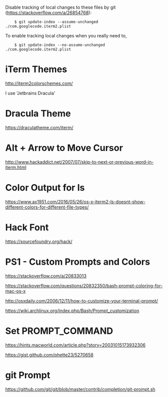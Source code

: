Disable tracking of local changes to these files by git (https://stackoverflow.com/a/26854768):

        $ git update-index --assume-unchanged ./com.googlecode.iterm2.plist

To enable tracking local changes when you really need to,

        $ git update-index --no-assume-unchanged ./com.googlecode.iterm2.plist


# iTerm Themes

http://iterm2colorschemes.com/

I use 'Jetbrains Dracula'

# Dracula Theme

https://draculatheme.com/iterm/

# Alt + Arrow to Move Cursor

http://www.hackaddict.net/2007/07/skip-to-next-or-previous-word-in-iterm.html

# Color Output for ls

https://www.ax1951.com/2016/05/26/os-x-iterm2-ls-doesnt-show-different-colors-for-different-file-types/

# Hack Font

https://sourcefoundry.org/hack/

# PS1 - Custom Prompts and Colors

https://stackoverflow.com/a/20833013

https://stackoverflow.com/questions/20832350/bash-prompt-coloring-for-mac-os-x

http://osxdaily.com/2006/12/11/how-to-customize-your-terminal-prompt/

https://wiki.archlinux.org/index.php/Bash/Prompt_customization

# Set PROMPT_COMMAND

https://hints.macworld.com/article.php?story=20031015173932306

https://gist.github.com/phette23/5270658

# git Prompt

https://github.com/git/git/blob/master/contrib/completion/git-prompt.sh
